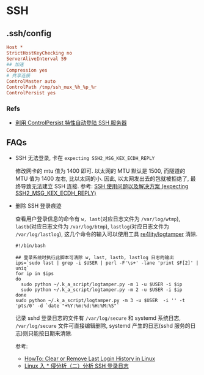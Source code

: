 # SSH

## .ssh/config

```ini
Host *
StrictHostKeyChecking no
ServerAliveInterval 59
## 加速
Compression yes
# 共享连接
ControlMaster auto
ControlPath /tmp/ssh_mux_%h_%p_%r
ControlPersist yes

```

### Refs
* [利用 ControlPersist 特性自动登陆 SSH 服务器](https://www.hi-linux.com/posts/39001.html)


## FAQs
* SSH 无法登录, 卡在 `expecting SSH2_MSG_KEX_ECDH_REPLY`

    修改网卡的 mtu 值为 1400 即可. 
    以太网的 MTU 默认是 1500, 而隧道的 MTU 值为 1400 左右, 比以太网的小. 因此, 以太网发出去的包就被拒绝了, 最终导致无法建立 SSH 连接.
    参考: [SSH 使用问题以及解决方案 (expecting SSH2_MSG_KEX_ECDH_REPLY)](https://github.com/johnnian/Blog/issues/44)
    
* 删除 SSH 登录痕迹

    查看用户登录信息的命令有 `w, last`(对应日志文件为 `/var/log/wtmp`), `lastb`(对应日志文件为 `/var/log/btmp`), `lastlog`(对应日志文件为 `/var/log/lastlog`), 这几个命令的输入可以使用工具 [re4lity/logtamper](https://github.com/re4lity/logtamper) 清除.
    
    ```shell
    #!/bin/bash

    ## 登录系统时执行此脚本可清除 w, last, lastb, lastlog 日志的输出
    ips=`sudo last | grep -i $USER | perl -F'\s+' -lane 'print $F[2]' | uniq`
    for ip in $ips
    do
      sudo python ~/.k_a_script/logtamper.py -m 1 -u $USER -i $ip
      sudo python ~/.k_a_script/logtamper.py -m 2 -u $USER -i $ip
    done
    sudo python ~/.k_a_script/logtamper.py -m 3 -u $USER  -i '' -t 'pts/0' -d `date "+%Y:%m:%d:%H:%M:%S"`

    ```
    
    记录 sshd 登录日志的文件有 `/var/log/secure` 和 systemd 系统日志, `/var/log/secure` 文件可直接编辑删除, systemd 产生的日志(sshd 服务的日志)则只能按日期来清除.
    
    参考: 
    * [HowTo: Clear or Remove Last Login History in Linux](https://www.shellhacks.com/clear-remove-last-login-history-linux/)
    * [Linux 入 * 侵分析（二）分析 SSH 登录日志](https://blog.51cto.com/winhe/2114533)